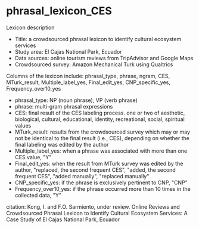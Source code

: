 # phrasal_lexicon_CES

<p>Lexicon description</p>
<ul>
<li>Title: a crowdsourced phrasal lexicon to identify cultural ecosystem services</li>
 <li>Study area: El Cajas National Park, Ecuador </li>
 <li>Data sources: online tourism reviews from TripAdvisor and Google Maps</li>
 <li>Crowdsourced survey: Amazon Mechanical Turk using Qualtrics </li>
</ul>




<p>Columns of the lexicon include: phrasal_type, phrase, ngram, CES, MTurk_result, Multiple_label_yes, Final_edit_yes, CNP_specific_yes, Frequency_over10_yes</p>
<ul>
<li>phrasal_type: NP (noun phrase), VP (verb phrase)</li>
<li>phrase: multi-gram phrasal expressions </li>
 <li>CES: final result of the CES labeling process. one or two of aesthetic, biological, cultural, educational, identity, recreational, social, spiritual values </li>
 <li>MTurk_result: results from the crowdsourced survey which may or may not be identical to the final result (i.e., CES), depending on whether the final labeling was edited by the author </li>
 <li>Multiple_label_yes: when a phrase was associated with more than one CES value, "Y" </li>
 <li>Final_edit_yes: when the result from MTurk survey was edited by the author, "replaced, the second frequent CES", "added, the second frequent CES", "added manually", "replaced manually"
 <li>CNP_specific_yes: if the phrase is exclusively pertinent to CNP, "CNP" </li>
 <li>Frequency_over10_yes: if the phrase occurred more than 10 times in the collected data, "Y" </li>
</ul>


<p>citation: Kong, I. and F.O. Sarmiento, under review. Online Reviews and Crowdsourced Phrasal Lexicon to Identify Cultural Ecosystem Services: A Case Study of El Cajas National Park, Ecuador </p>
